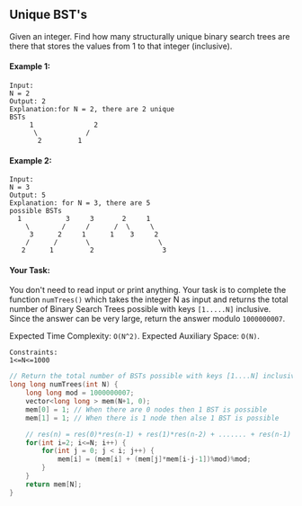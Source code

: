 ## Unique BST's

Given an integer. Find how many structurally unique binary search trees are there that stores the values from 1 to that integer (inclusive).

#### Example 1:

```
Input:
N = 2
Output: 2
Explanation:for N = 2, there are 2 unique
BSTs
     1               2
      \            /
       2         1
```

#### Example 2:

```
Input:
N = 3
Output: 5
Explanation: for N = 3, there are 5
possible BSTs
  1           3     3       2     1
    \        /     /      /  \     \
     3      2     1      1    3     2
    /      /       \                 \
   2      1         2                 3
```

#### Your Task:

You don't need to read input or print anything. Your task is to complete the function `numTrees()` which takes the integer N as input and returns the total number of Binary Search Trees possible with keys `[1.....N]` inclusive. Since the answer can be very large, return the answer modulo `1000000007`.

Expected Time Complexity: `O(N^2)`.
Expected Auxiliary Space: `O(N)`.

```
Constraints:
1<=N<=1000
```

```c++
// Return the total number of BSTs possible with keys [1....N] inclusive.
long long numTrees(int N) {
    long long mod = 1000000007;
    vector<long long > mem(N+1, 0);
    mem[0] = 1; // When there are 0 nodes then 1 BST is possible
    mem[1] = 1; // When there is 1 node then alse 1 BST is possible

    // res(n) = res(0)*res(n-1) + res(1)*res(n-2) + ....... + res(n-1) * res(0);
    for(int i=2; i<=N; i++) {
        for(int j = 0; j < i; j++) {
            mem[i] = (mem[i] + (mem[j]*mem[i-j-1])%mod)%mod;
        }
    }
    return mem[N];
}
```
